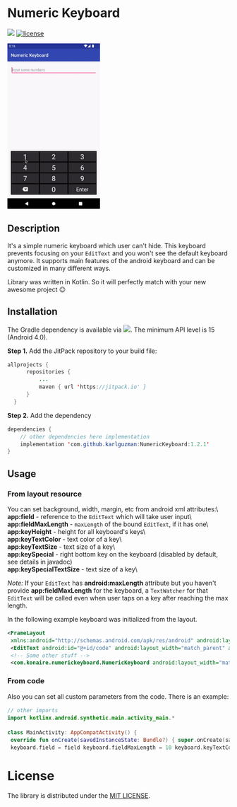 
# Numeric Keyboard
[![](https://jitpack.io/v/karlguzman/NumericKeyboard.svg)](https://jitpack.io/#karlguzman/NumericKeyboard)
[![license](https://img.shields.io/github/license/mashape/apistatus.svg)](https://github.com/konaire/NumericKeyboard/blob/master/LICENSE.txt)

<img src="img/keyboard-input.gif" alt="Example" width="210"/>   

## Description
It's a simple numeric keyboard which user can't hide. This keyboard prevents focusing on your `EditText` and you won't see the default keyboard anymore. It supports main features of the android keyboard and can be customized in many different ways.

Library was written in Kotlin. So it will perfectly match with your new awesome project :wink:

## Installation
The Gradle dependency is available via  [![](https://jitpack.io/v/karlguzman/NumericKeyboard.svg)](https://jitpack.io/#karlguzman/NumericKeyboard). The minimum API level is 15 (Android 4.0).

**Step 1.** Add the JitPack repository to your build file:
  ```java
allprojects {
		repositories {
			...
			maven { url 'https://jitpack.io' }
		}
	}
```
**Step 2.** Add the dependency
```java  
dependencies {  
	// other dependencies here implementation 
	implementation 'com.github.karlguzman:NumericKeyboard:1.2.1'
}
```  

## Usage
### From layout resource
You can set background, width, margin, etc from android xml attributes:\  
**app:field** - reference to the `EditText` which will take user input\  
**app:fieldMaxLength** - `maxLength` of the bound `EditText`, if it has one\  
**app:keyHeight** - height for all keyboard's keys\  
**app:keyTextColor** - text color of a key\  
**app:keyTextSize** - text size of a key\  
**app:keySpecial** - right bottom key on the keyboard (disabled by default, see details in javadoc)  
**app:keySpecialTextSize** - text size of a key\

_Note:_ If your `EditText` has **android:maxLength** attribute but you haven't provide **app:fieldMaxLength** for the keyboard, a `TextWatcher` for that `EditText` will be called even when user taps on a key after reaching the max length.

In the following example keyboard was initialized from the layout.

```xml  
<FrameLayout  
 xmlns:android="http://schemas.android.com/apk/res/android" android:layout_width="match_parent" android:layout_height="match_parent">  
 <EditText android:id="@+id/code" android:layout_width="match_parent" android:layout_height="wrap_content" android:hint="@string/hint" android:inputType="number" android:textColor="@android:color/black" android:textSize="@dimen/text_size" />  
 <!-- Some other stuff -->  
 <com.konaire.numerickeyboard.NumericKeyboard android:layout_width="match_parent" android:layout_height="wrap_content" android:layout_gravity="bottom" android:layout_marginBottom="@dimen/gap" app:field="@+id/code" app:keyTextColor="@color/green" /></FrameLayout>  
```  

### From code
Also you can set all custom parameters from the code. There is an example:

```kotlin  
// other imports  
import kotlinx.android.synthetic.main.activity_main.*  
  
class MainActivity: AppCompatActivity() {  
 override fun onCreate(savedInstanceState: Bundle?) { super.onCreate(savedInstanceState) setContentView(R.layout.activity_main)  
 keyboard.field = field keyboard.fieldMaxLength = 10 keyboard.keyTextColor = Color.GREEN }}  
```  

# License
The library is distributed under the [MIT LICENSE](https://github.com/konaire/NumericKeyboard/blob/master/LICENSE.txt).